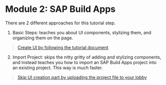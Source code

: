 # Module 2: SAP Build Apps  

There are 2 different approaches for this tutorial step.

1. Basic Steps: teaches you about UI components, stylizing them, and organizing them on the page.

> [Create UI by following the tutorial document](./252-1_Create_UI.md) 


2. Import Project: skips the nitty gritty of adding and stylizing components, and instead teaches you how to import an SAP Build Apps project into an existing project. This way is much faster.

> [Skip UI creation part by uploading the project file to your lobby](./252-2_Upload_UI.md) 








